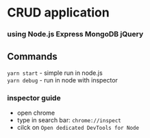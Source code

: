 # CRUD application
### using Node.js Express MongoDB jQuery

## Commands
`yarn start` - simple run in node.js  
`yarn debug` - run in node with inspector

### inspector guide

* open chrome
* type in search bar: `chrome://inspect`
* cilck on `Open dedicated DevTools for Node`
